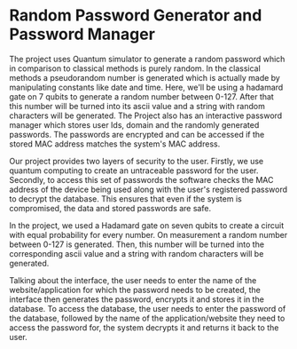 # Random Password Generator and Password Manager

The project uses Quantum simulator to generate a random password which in comparison to classical methods is purely random.
In the classical methods a pseudorandom number is generated which is actually made by manipulating constants like date and time.
Here, we'll be using a hadamard gate on 7 qubits to generate a random number between 0-127. After that this number will be turned into its ascii value and a string with random characters will be generated.
The Project also has an interactive password manager which stores user Ids, domain and the randomly generated passwords.
The passwords are encrypted and can be accessed if the stored MAC address matches the system's MAC address.

Our project provides two layers of security to the user. Firstly, we use quantum computing to create an untraceable password for the user. Secondly, to access this set of passwords the software checks the MAC address of the device being used along with the user's registered password to decrypt the database. This ensures that even if the system is compromised, the data and stored passwords are safe.

In the project, we used a Hadamard gate on seven qubits to create a circuit with equal probability for every number. On measurement a random number between 0-127 is generated. Then, this number will be turned into the corresponding ascii value and a string with random characters will be generated.

Talking about the interface, the user needs to enter the name of the website/application for which the password needs to be created, the interface then generates the password, encrypts it and stores it in the database. To access the database, the user needs to enter the password of the database, followed by the name of the application/website they need to access the password for, the system decrypts it and returns it back to the user.
